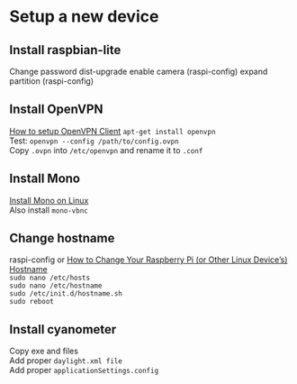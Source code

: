 # Setup a new device
## Install raspbian-lite
Change password
dist-upgrade
enable camera (raspi-config)
expand partition (raspi-config)

## Install OpenVPN
[How to setup OpenVPN Client](https://askubuntu.com/questions/460871/how-to-setup-openvpn-client)
`apt-get install openvpn`  
Test: `openvpn --config /path/to/config.ovpn`  
Copy `.ovpn` into `/etc/openvpn` and rename it to `.conf`

## Install Mono
[Install Mono on Linux](http://www.mono-project.com/docs/getting-started/install/linux/)  
Also install `mono-vbnc`

## Change hostname
raspi-config
or
[How to Change Your Raspberry Pi (or Other Linux Device’s) Hostname](https://www.howtogeek.com/167195/how-to-change-your-raspberry-pi-or-other-linux-devices-hostname/)  
`sudo nano /etc/hosts`  
`sudo nano /etc/hostname`  
`sudo /etc/init.d/hostname.sh`  
`sudo reboot`  

## Install cyanometer
Copy exe and files  
Add proper `daylight.xml file`  
Add proper `applicationSettings.config`  
